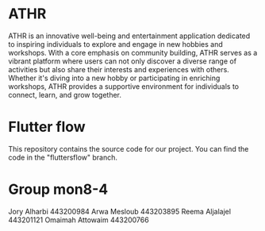 # ATHR
ATHR is an innovative well-being and entertainment application dedicated to inspiring individuals to explore and engage in new hobbies and workshops. With a core emphasis on community building, ATHR serves as a vibrant platform where users can not only discover a diverse range of activities but also share their interests and experiences with others. Whether it's diving into a new hobby or participating in enriching workshops, ATHR provides a supportive environment for individuals to connect, learn, and grow together.

# Flutter flow 
This repository contains the source code for our project. You can find the code in the "fluttersflow" branch. 

# Group mon8-4 
Jory Alharbi	443200984
Arwa Mesloub	443203895
Reema Aljalajel	443201121
Omaimah Attowaim	443200766
